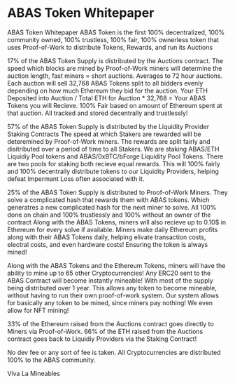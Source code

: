 # ABAS Token Whitepaper
ABAS Token Whitepaper
ABAS Token is the first 100% decentralized, 100% community owned, 100% trustless, 100% fair, 100% ownerless token that uses Proof-of-Work to distribute Tokens, Rewards, and run its Auctions

17% of the ABAS Token Supply is distributed by the Auctions contract.
The speed which blocks are mined by Proof-of-Work miners will determine the auction length, fast miners = short auctions. Averages to 72 hour auctions. Each auction will sell 32,768 ABAS Tokens split to all bidders evenly depending on how much Ethereum they bid for the auction. Your ETH Deposited into Auction / Total ETH for Auction * 32,768 = Your ABAS Tokens you will Recieve.
100% Fair based on amount of Ethereum spent at that auction. All tracked and stored decentrally and trustlessly!

57% of the ABAS Token Supply is distributed by the Liquidity Provider Staking Contracts The speed at which Stakers are rewarded will be deteremined by Proof-of-Work miners. The rewards are split fairly and disitributed over a period of time to all Stakers.
We are staking ABAS/ETH Liquidiy Pool tokens and ABAS/0xBTC/bForge Liquidity Pool Tokens.  There are two pools for staking both recieve equal rewards. This will 100% fairly and 100% decentrally distribute tokens to our Liquidity Providers, helping defeat Impermant Loss often associated with it.

25% of the ABAS Token Supply is distributed to Proof-of-Work Miners. They solve a complicated hash that rewards them with ABAS tokens. Which generatres a new complicated hash for the next miner to solve. All 100% done on chain and 100% trustlessly and 100% without an owner of the contract Along with the ABAS Tokens, miners will also recieve up to 0.10$ in Ethereum for every solve if available.
Miners make daily Ethereum profits along with their ABAS Tokens daily, helping elivate transaction costs, electral costs, and even hardware costs!
Ensuring the token is always mined!

Along with the ABAS Tokens and the Ethereum Tokens, miners will have the ability to mine up to 65 other Cryptocurrencies! Any ERC20 sent to the ABAS Contract will become instantly mineable! With most of the supply being distributed over 1 year. This allows any token to become mineable, without having to run their own proof-of-work system.
Our system allows for basically any token to be mined, since miners pay nothing! We even allow for NFT mining!

33% of the Ethereum raised from the Auctions contract goes directly to Miners via Proof-of-Work. 66% of the ETH raised from the Auctions contract goes back to Liquidiy Providers via the Staking Contract!

No dev fee or any sort of fee is taken. All Cryptocurrencies are distributed 100% to the ABAS community.

Viva La Mineables
